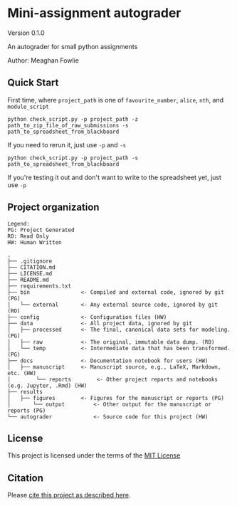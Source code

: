 # Mini-assignment autograder

Version 0.1.0

An autograder for small python assignments

Author: Meaghan Fowlie

## Quick Start

First time, where `project_path` is one of `favourite_number`, `alice`, `nth`, and `module_script`

```commandline
python check_script.py -p project_path -z path_to_zip_file_of_raw_submissions -s path_to_spreadsheet_from_blackboard 
```

If you need to rerun it, just use `-p` and `-s`

```commandline
python check_script.py -p project_path -s path_to_spreadsheet_from_blackboard 
```

If you're testing it out and don't want to write to the spreadsheet yet, just use `-p`

## Project organization

```
Legend:
PG: Project Generated
RO: Read Only
HW: Human Written

.
├── .gitignore
├── CITATION.md
├── LICENSE.md
├── README.md
├── requirements.txt
├── bin                <- Compiled and external code, ignored by git (PG)
│   └── external       <- Any external source code, ignored by git (RO)
├── config             <- Configuration files (HW)
├── data               <- All project data, ignored by git
│   ├── processed      <- The final, canonical data sets for modeling. (PG)
│   ├── raw            <- The original, immutable data dump. (RO)
│   └── temp           <- Intermediate data that has been transformed. (PG)
├── docs               <- Documentation notebook for users (HW)
│   ├── manuscript     <- Manuscript source, e.g., LaTeX, Markdown, etc. (HW)
│        └── reports        <- Other project reports and notebooks (e.g. Jupyter, .Rmd) (HW)
├── results
│   ├── figures        <- Figures for the manuscript or reports (PG)
│       └── output         <- Other output for the manuscript or reports (PG)
└── autograder             <- Source code for this project (HW)

```


## License

This project is licensed under the terms of the [MIT License](./LICENSE.md)

## Citation

Please [cite this project as described here](./CITATION.md).
